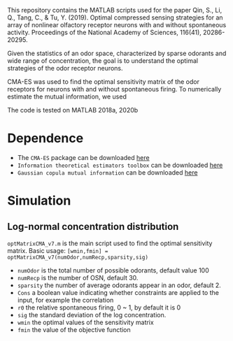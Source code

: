 This repository contains the MATLAB scripts used for the paper Qin, S., Li, Q., Tang, C., & Tu, Y. (2019). Optimal compressed sensing strategies for an array of nonlinear olfactory receptor neurons with and without spontaneous activity. Proceedings of the National Academy of Sciences, 116(41), 20286-20295.

Given the statistics of an odor space, characterized by sparse odorants and wide range of concentration, the goal is to understand the optimal strategies of the odor receptor neurons. 

CMA-ES was used to find the optimal sensitivity matrix of the odor receptors for neurons with and without spontaneous firing. To numerically estimate the mutual information, we used 

The code is tested on MATLAB 2018a, 2020b

# Dependence
- The `CMA-ES` package can be downloaded [here](https://cma-es.github.io/cmaes_sourcecode_page.html)
- `Information theoretical estimators toolbox` can be downloaded [here](https://bitbucket.org/szzoli/ite/src/master/)
- `Gaussian copula mutual information` can be downloaded [here](https://github.com/robince/gcmi)

# Simulation
## Log-normal concentration distribution
`optMatrixCMA_v7.m` is the main script used to find the optimal sensitivity matrix. Basic usage: `[wmin,fmin] = optMatrixCMA_v7(numOdor,numRecp,sparsity,sig)` 
- `numOdor` is the total number of possible odorants, default value 100
- `numRecp` is the number of OSN, default 30. 
- `sparsity` the number of average odorants appear in an odor, default 2.
- `Cons`  a boolean value indicating whether constraints are applied to the input, for example the correlation
- `r0`    the relative spontaneous firing, 0 ~ 1, by default it is 0
- `sig` the standard deviation of the log concentration. 
- `wmin` the optimal values of the sensitivity matrix
- `fmin` the value of the objective function
